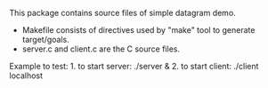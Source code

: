 This package contains source files of simple datagram demo.

- Makefile consists of directives used by "make" tool to generate target/goals.
- server.c and client.c are the C source files.

Example to test:
	1. to start server: ./server &
	2. to start client: ./client localhost
